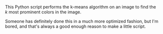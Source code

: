 This Python script performs the k-means algorithm on an image to find the _k_ most prominent colors in the image.

Someone has definitely done this in a much more optimized fashion, but I'm bored, and that's always a good enough reason to make a little script.
